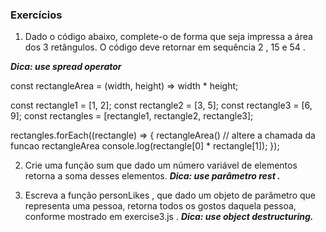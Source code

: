 ### Exercícios

1. Dado o código abaixo, complete-o de forma que seja impressa a área dos 3 retângulos. O código deve retornar em sequência 2 , 15 e 54 .

***Dica: use spread operator***

const rectangleArea = (width, height) => width * height;

const rectangle1 = [1, 2];
const rectangle2 = [3, 5];
const rectangle3 = [6, 9];
const rectangles = [rectangle1, rectangle2, rectangle3];

rectangles.forEach((rectangle) => {
  rectangleArea() // altere a chamada da funcao rectangleArea
  console.log(rectangle[0] * rectangle[1]);
});




2. Crie uma função sum que dado um número variável de elementos retorna a soma desses elementos.
***Dica: use parâmetro rest .***



3. Escreva a função personLikes , que dado um objeto de parâmetro que representa uma pessoa, retorna todos os gostos daquela pessoa, conforme mostrado em exercise3.js .
***Dica: use object destructuring.***


